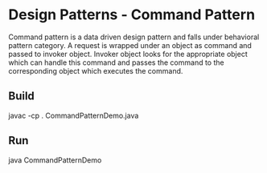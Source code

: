 # Design Patterns - Command Pattern

Command pattern is a data driven design pattern and falls under behavioral pattern category. A request is wrapped under an object as command and passed to invoker object. Invoker object looks for the appropriate object which can handle this command and passes the command to the corresponding object which executes the command.

## Build

javac -cp . CommandPatternDemo.java

## Run

java CommandPatternDemo